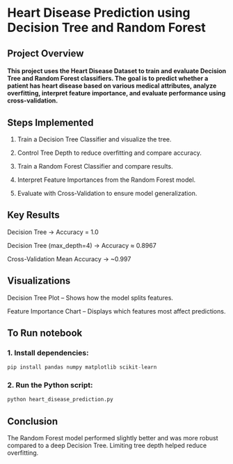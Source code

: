 # Heart Disease Prediction using Decision Tree and Random Forest
## Project Overview
#### This project uses the Heart Disease Dataset to train and evaluate Decision Tree and Random Forest classifiers. The goal is to predict whether a patient has heart disease based on various medical attributes, analyze overfitting, interpret feature importance, and evaluate performance using cross-validation.

## Steps Implemented
1. Train a Decision Tree Classifier and visualize the tree.

2. Control Tree Depth to reduce overfitting and compare accuracy.

3. Train a Random Forest Classifier and compare results.

4. Interpret Feature Importances from the Random Forest model.

5. Evaluate with Cross-Validation to ensure model generalization.

## Key Results
Decision Tree → Accuracy = 1.0

Decision Tree (max_depth=4) → Accuracy ≈ 0.8967 

Cross-Validation Mean Accuracy → ~0.997

## Visualizations
Decision Tree Plot – Shows how the model splits features.

Feature Importance Chart – Displays which features most affect predictions.

## To Run notebook
### 1. Install dependencies:
```python
pip install pandas numpy matplotlib scikit-learn
```

### 2. Run the Python script:
```python
python heart_disease_prediction.py

```
## Conclusion
The Random Forest model performed slightly better and was more robust compared to a deep Decision Tree. Limiting tree depth helped reduce overfitting.
